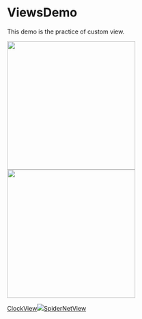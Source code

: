 # ViewsDemo

This demo is the practice of custom view.


<img src="https://github.com/InnoFang/Android-Code-Demos/blob/master/ViewsDemo/image/clock_view.png" width="300px"/>  <img src="https://github.com/InnoFang/Android-Code-Demos/blob/master/ViewsDemo/image/spider_net_view.png" width="300px"/>

[ClockView](https://github.com/InnoFang/Android-Code-Demos/blob/master/ViewsDemo/app/src/main/java/com/innofang/viewsdemo/views/ClockView.java)<img src="https://github.com/InnoFang/Android-Code-Demos/blob/master/ViewsDemo/image/blank.png"/>[SpiderNetView](https://github.com/InnoFang/Android-Code-Demos/blob/master/ViewsDemo/app/src/main/java/com/innofang/viewsdemo/views/SpiderNetView.java)
